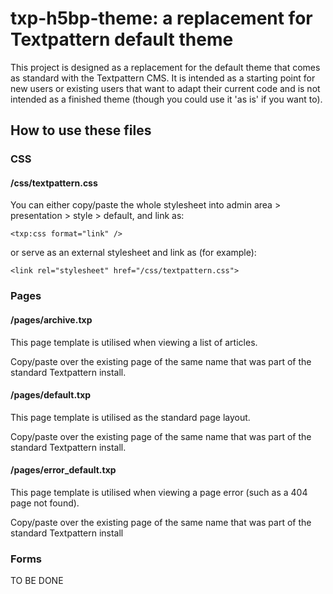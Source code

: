 # txp-h5bp-theme: a replacement for Textpattern default theme

This project is designed as a replacement for the default theme that comes as standard with the Textpattern CMS. It is intended as a starting point for new users or existing users that want to adapt their current code and is not intended as a finished theme (though you could use it 'as is' if you want to).

## How to use these files

### CSS

#### /css/textpattern.css
You can either copy/paste the whole stylesheet into admin area > presentation > style > default, and link as:

    <txp:css format="link" />

or serve as an external stylesheet and link as (for example):

    <link rel="stylesheet" href="/css/textpattern.css">

### Pages

#### /pages/archive.txp

This page template is utilised when viewing a list of articles.

Copy/paste over the existing page of the same name that was part of the standard Textpattern install.

#### /pages/default.txp

This page template is utilised as the standard page layout.

Copy/paste over the existing page of the same name that was part of the standard Textpattern install.

#### /pages/error_default.txp

This page template is utilised when viewing a page error (such as a 404 page not found).

Copy/paste over the existing page of the same name that was part of the standard Textpattern install

### Forms

TO BE DONE
